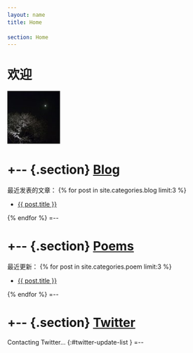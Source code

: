 ```yaml
---
layout: name
title: Home

section: Home
---
```


欢迎
====

<img class='inset right' src='/files/images/chyyy.jpg' title='春-夜-月-樱' alt='春-夜-月-樱-图' width='120px' />

+-- {.section}
[Blog](/blog)
==============
最近发表的文章：
{% for post in site.categories.blog limit:3 %}
<ul class="compact recent">
<li>
  <a href="{{ post.url }}" title="{{ post.excerpt }}">{{ post.title }}</a>
</li>
</ul>
{% endfor %}
=--

+-- {.section}
[Poems](/poem)
==============
最近更新：
{% for post in site.categories.poem limit:3 %}
<ul class="compact recent">
<li>
  <a href="{{ post.url }}" title="{{ post.excerpt }}">{{ post.title }}</a>
</li>
</ul>
{% endfor %}
=--

+-- {.section}
[Twitter](https://twitter.com/wenbing)
======================================
Contacting Twitter... 
{:#twitter-update-list }
=--



<script type="text/javascript">
//<![CDATA[
//document.write('<script type="text/javascript" src="http://twitter.com/javascripts/blogger.js"></' + 'script>');
//document.write('<script type="text/javascript" src="http://twitter.com/statuses/user_timeline/wenbing.json?callback=twitterCallback2&count=1"></' + 'script>');
google.load("jquery", "1.4.3");
$(document).ready(function() {
  $.get('http://twitter.com/statuses/user_timeline/wenbing.json?callback=twitterCallback2&count=1', function(data) {
    $('#twitter-update-list').html(data);
  });
});
//]]>
</script>
